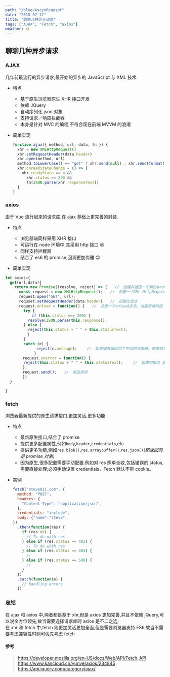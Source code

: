```yaml
---
path: "/blog/AscynRequset"
date: "2018-07-12"
title: "聊聊几种异步请求"
tags: ["AJAX", "Fetch", "axios"]
weather: 🌞
---
```


## 聊聊几种异步请求

### AJAX

几年前最流行的异步请求,最开始的异步的 JavaScript 与 XML 技术.

- 特点
  - 基于原生浏览器原生 XHR 接口开发
  - 依赖 JQuery
  - 自动序列化 json 对象
  - 支持请求／响应拦截器
  - 本身是针对 MVC 的编程,不符合现在前端 MVVM 的浪潮
- 简单实现

  ```js
  function ajax({ method, url, data, fn }) {
    xhr = new XMLHttpRequest()
    xhr.setRequestHeader(data.header)
    xhr.open(method, url)
    method.toLowerCase() == "get" ? xhr.send(null) : xhr.send(format(data.body)) //format 根据content-type执行,包括序列化,格式化
    xhr.onreadStateChange = () => {
      xhr.readyState == 4 &&
        xhr.status == 200 &&
        fn(JSON.parse(xhr.responseText))
    }
  }
  ```

### axios

由于 Vue 流行起来的请求库,在 ajax 基础上更完善的封装.

- 特点

  - 浏览器端同样采用 XHR 接口
  - 可运行在 node 环境中,其采用 http 接口 😍
  - 同样支持拦截器
  - 结合了 es6 的 promise,回调更加优雅.😍

- 简单实现

```js
let axios={
  get(url,data){
    return new Promise((resolve, reject) => {　　//　创建并返回一个新的promise对象 　　
      const request = new XMLHttpRequest();　　//　创建一个XML HttpRequcst 对象
      request.open("GET", url);
      requset.setRequestHeader(data.header)　　//　初始化请求
      request.onload = function() {　　//　注册一个onload方法，当服务端响应 后会被调用 　　　　
        try { 　　　　
          　if (this.status === 200) {　　
          resolve(JSON.parse(this.response));　　　　
        } else { 　　　　　　　　
          reject(this.status + " " + this.statusText); 　　　　
        　} 　　　　
        }
        catch (e) { 　　　　
            　reject(e.message); 　　//　如果服务器返回了不同的状态码，或者如果 在解析JSON字符串时发生了异常，则对该promise执行reject方法注意
      　　　　}
      　request.onerror = function() { 　　　　　
        reject(this.status + " " + this.statusText); 　　//　如果和服务 器端通信过程中发生了错误，则对该promise执行reject方法 　　　
      　};
      　request.send();　　//　发送请求 　　
    　  })
  }

}
```

### fetch

浏览器最新提供的原生请求接口,更加灵活,更多功能.

- 特点

  - 最新原生接口,结合了 promise
  - 提供更多配置属性,例如`body`,`header`,`credentials`,etc
  - 提供更多功能,例如`res.blob()`,`res.arraybuffer()`,`res.json()`_(都返回的是 promise 对象)_
  - 因为原生,很多配置需要手动配置.例如对 res 照单全收,包括错误的 status,需要直接处理;必须手动设置 credentials，Fetch 默认不带 cookie。

- 实例

  ```js
  fetch("steve911.com", {
    method: "POST",
    headers: {
      "Content-Type": "application/json",
    },
    credentials: "include",
    body: {"name":"steve",
  })
    .then(function(res) {
      if (res.ok) {
        // To do with res
      } else if (res.status == 401) {
        // To do with res
      } else if (res.status == 404) {
        //
      } else if (res.status == 500) {
        //
      }
    })
    .catch(function(e) {
      // Handling errors
    })
  ```

### 总结

在 ajax 和 axios 中,两者都是基于 xhr,但是 axios 更加完善,并且不依赖 jQuery,可以说全方位领先,故当需要选择请求库时 axios 是不二之选;  
在 xhr 和 fetch 中,fetch 则更加灵活更加全面,但是需要浏览器支持 ES6,故当不需要考虑兼容性时则可优先考虑 fetch

#### 参考

> https://developer.mozilla.org/en-US/docs/Web/API/Fetch_API  
> https://www.kancloud.cn/yunye/axios/234845  
> https://api.jquery.com/category/ajax/
